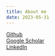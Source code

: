 ```yaml
---
title: About me
date: 2023-05-31
---
```


[Github](https://github.com/monkeyWzr)   
[Google Scholar](https://scholar.google.com/citations?user=G9Kly7YAAAAJ&hl=en)  
[LinkedIn](https://www.linkedin.com/in/andrea-avogaro/)
